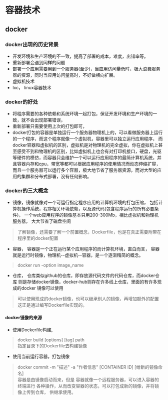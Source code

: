 # 容器技术

## docker

### docker出现的历史背景

* 开发环境和生产环境的不一致，提高了部署的成本，难度，出错率等。
* 重新部署会遇到同样的问题
* 部署一个应用需要用到一个服务器(至少)，当应用访问量低时，极大浪费服务器的资源，同时当应用访问量高时，不好做横向扩展。
* 虚拟机技术
* lxc， linux容器技术

### docker的好处

* 将程序需要的各种依赖和系统环境一起打包，保证开发环境和生产环境的一致，就不会出现部署错误，
* 重新部署只需要使用上次的打包即可，
* docker打包的容器是单独运行一个服务器物理机上的，可以看做服务器上运行的一个程序，而这个程序就像一个虚拟机，容器里可以独立运行应用程序，
而docker容器和虚拟机的区别，虚拟机是对物理机的完全虚拟，你在虚拟机上甚至感受不到和物理机的区别，比如虚拟机上也会有对打印机接口，硬盘，光驱等硬件的模仿，而容器只会维护一个可以运行应用程序的最简计算机系统，并且容器内存和cpu，带宽等都可以根据应用程序的使用情况而动态伸缩扩容，而且一个服务器可以运行多个容器，极大地节省了服务器资源，而对大型的应用的集群和分布式部署，没有任何影响。


### docker的三大概念

* 镜像，镜像就像对一个可运行指定程序应用的计算机环境的打包压缩，
包括计算机操作系统，程序相关环境依赖，以及源代码(包含程序运行的所有必要条件)，
一个web应用程序的镜像基本只用200-300Mb，相比虚拟机和物理机服务器，
大大节省了磁盘空间

> 了解镜像，还需要了解一个前置概念，Dockerfile，也是在真正需要附带在程序里的docker配置

* 容器， 容器是一个正在运行某个应用程序的而计算机环境，直白而言，
容器就是运行时镜像，物理机--虚拟机--容器，是一个逐渐精简的概念。
> docker run -option image_name

* 仓库， 仓库类似github的仓库，即存放源代码文件的代码仓库，而docker仓库
则是存储docker镜像，docker-hub则存在许多线上仓库，里面的有许多现成的docker
镜像可以使用
> 可以使用现成的docker镜像，也可以继承别人的镜像，再增加额外的配置
这正是通过编写Dockerfile实现的。

#### docker镜像的来源

* 使用Dockerfile构建,
> docker build [options] [tag] path  
指定目录下的Dockerfile去构建镜像

* 使用当前运行容器，打包镜像
> docker commit -m  "描述"   -a  "作者信息"   [CONTAINER ID]  [给新的镜像命名]  
容器是由镜像启动而来，但是 容器就像一个远程服务器，可以进入容器的终端进行
各种操作，从而改变容器的状态，可以打包成新的镜像，并将镜像上传到仓库，
供继承使用。
